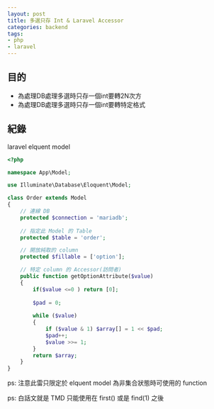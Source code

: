 ```yaml
---
layout: post
title: 多選只存 Int & Laravel Accessor
categories: backend
tags:
- php
- laravel
---
```

## 目的 ##

 - 為處理DB處理多選時只存一個int要轉2N次方 
 - 為處理DB處理多選時只存一個int要轉特定格式
 <!-- more -->
 
## 紀錄 ##

laravel elquent model


````php
<?php

namespace App\Model;

use Illuminate\Database\Eloquent\Model;

class Order extends Model
{
    // 連線 DB
    protected $connection = 'mariadb';
    
    // 指定此 Model 的 Table
    protected $table = 'order';

    // 開放純取的 column
    protected $fillable = ['option'];

    // 特定 column 的 Accessor(訪問者)
    public function getOptionAttribute($value)
    {
        if($value <=0 ) return [0];
        
        $pad = 0;
        
        while ($value)
        {
            if ($value & 1) $array[] = 1 << $pad;
            $pad++;
            $value >>= 1;
        }
        return $array;
    }
}
````

ps: 注意此雷只限定於 elquent model 為非集合狀態時可使用的 function

ps: 白話文就是 TMD 只能使用在 first() 或是 find(1) 之後